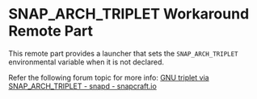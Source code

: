 # SNAP_ARCH_TRIPLET Workaround Remote Part
This remote part provides a launcher that sets the `SNAP_ARCH_TRIPLET` environmental variable when it is not declared.

Refer the following forum topic for more info: [GNU triplet via SNAP_ARCH_TRIPLET - snapd - snapcraft.io](https://forum.snapcraft.io/t/gnu-triplet-via-snap-arch-triplet/3530)
